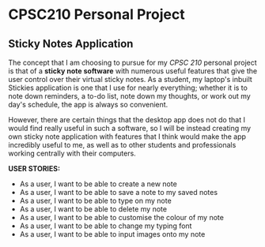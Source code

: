 # CPSC210 Personal Project

## Sticky Notes Application

The concept that I am choosing to pursue for my *CPSC 210* personal project is that of a **sticky
note software** with numerous useful features that give the user control over their virtual sticky notes.
As a student, my laptop's inbuilt Stickies application is one that I use for nearly everything; whether it is to 
note down reminders, a to-do list, note down my thoughts, or work out my day's schedule, the app is always so 
convenient.

However, there are certain things that the desktop app does not do that I would find really useful in such a software, 
so 
I will be instead creating my own sticky note application with features that I think would make the app incredibly 
useful to me,
as well as to other students and professionals working centrally with their computers.


**USER STORIES:**
- As a user, I want to be able to create a new note
- As a user, I want to be able to save a note to my saved notes
- As a user, I want to be able to type on my note
- As a user, I want to be able to delete my note
- As a user, I want to be able to customise the colour of my note
- As a user, I want to be able to change my typing font
- As a user, I want to be able to input images onto my note


